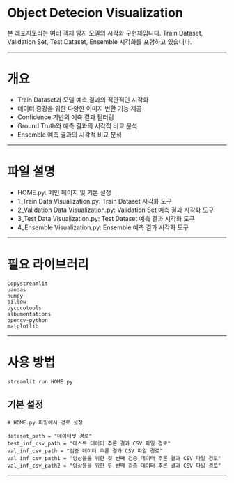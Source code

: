 # Object Detecion Visualization
본 레포지토리는 여러 객체 탐지 모델의 시각화 구현체입니다. Train Dataset, Validation Set, Test Dataset, Ensemble 시각화를 포함하고 있습니다.

***

# 개요
- Train Dataset과 모델 예측 결과의 직관적인 시각화
- 데이터 증강을 위한 다양한 이미지 변환 기능 제공
- Confidence 기반의 예측 결과 필터링
- Ground Truth와 예측 결과의 시각적 비교 분석
- Ensemble 예측 결과의 시각적 비교 분석

***

# 파일 설명

- HOME.py: 메인 페이지 및 기본 설정
- 1_Train Data Visualization.py: Train Dataset 시각화 도구
- 2_Validation Data Visualization.py: Validation Set 예측 결과 시각화 도구
- 3_Test Data Visualization.py: Test Dataset 예측 결과 시각화 도구
- 4_Ensemble Visualization.py: Ensemble 예측 결과 시각화 도구

***

# 필요 라이브러리

```
Copystreamlit
pandas
numpy
pillow
pycocotools
albumentations
opencv-python
matplotlib
```

***

# 사용 방법
```
streamlit run HOME.py
```

## 기본 설정
```
# HOME.py 파일에서 경로 설정

dataset_path = "데이터셋 경로"
test_inf_csv_path = "테스트 데이터 추론 결과 CSV 파일 경로"
val_inf_csv_path = "검증 데이터 추론 결과 CSV 파일 경로"
val_inf_csv_path1 = "앙상블을 위한 첫 번째 검증 데이터 추론 결과 CSV 파일 경로"
val_inf_csv_path2 = "앙상블을 위한 두 번째 검증 데이터 추론 결과 CSV 파일 경로"
```

***
